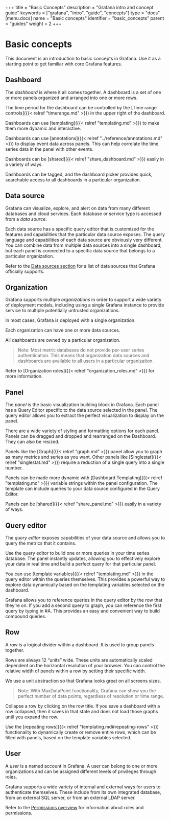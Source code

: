 +++
title = "Basic Concepts"
description = "Grafana intro and concept guide"
keywords = ["grafana", "intro", "guide", "concepts"]
type = "docs"
[menu.docs]
name = "Basic concepts"
identifier = "basic_concepts"
parent = "guides"
weight = 2
+++

# Basic concepts

This document is an introduction to basic concepts in Grafana. Use it as a starting point to get familiar with core Grafana features.

## Dashboard

The *dashboard* is where it all comes together. A dashboard is a set of one or more panels organized and arranged into one or more rows.

The time period for the dashboard can be controlled by the [Time range controls]({{< relref "timerange.md" >}}) in the upper right of the dashboard.

Dashboards can use [templating]({{< relref "templating.md" >}}) to make them more dynamic and interactive.

Dashboards can use [annotations]({{< relref "../reference/annotations.md" >}}) to display event data across panels. This can help correlate the time series data in the panel with other events.

Dashboards can be [shared]({{< relref "share_dashboard.md" >}}) easily in a variety of ways.

Dashboards can be tagged, and the dashboard picker provides quick, searchable access to all dashboards in a particular organization.

## Data source

Grafana can visualize, explore, and alert on data from many different databases and cloud services. Each database or service type is accessed from a *data source*. 

Each data source has a specific query editor that is customized for the features and capabilities that the particular data source exposes. The query language and capabilities of each data source are obviously very different. You can combine data from multiple data sources into a single dashboard, but each panel is connected to a specific data source that belongs to a particular organization.

Refer to the [Data sources section](https://grafana.com/docs/grafana/latest/features/datasources/) for a list of data sources that Grafana officially supports.

## Organization

Grafana supports multiple *organizations* in order to support a wide variety of deployment models, including using a single Grafana instance to provide service to multiple potentially untrusted organizations.

In most cases, Grafana is deployed with a single organization.

Each organization can have one or more data sources.

All dashboards are owned by a particular organization.

 > Note: Most metric databases do not provide per-user series authentication. This means that organization data sources and dashboards are available to all users in a particular organization.

Refer to [Organization roles]({{< relref "organization_roles.md" >}}) for more information.

## Panel

The *panel* is the basic visualization building block in Grafana. Each panel has a Query Editor specific to the data source selected in the panel. The query editor allows you to extract the perfect visualization to display on the panel.

There are a wide variety of styling and formatting options for each panel. Panels can be dragged and dropped and rearranged on the Dashboard. They can also be resized.

Panels like the [Graph]({{< relref "graph.md" >}}) panel allow you to graph as many metrics and series as you want. Other panels like [Singlestat]({{< relref "singlestat.md" >}}) require a reduction of a single query into a single number.

Panels can be made more dynamic with [Dashboard Templating]({{< relref "templating.md" >}}) variable strings within the panel configuration. The template can include queries to your data source configured in the Query Editor.

Panels can be [shared]({{< relref "share_panel.md" >}}) easily in a variety of ways.

## Query editor

The *query editor* exposes capabilities of your data source and allows you to query the metrics that it contains.

Use the query editor to build one or more queries in your time series database. The panel instantly updates, allowing you to effectively explore your data in real time and build a perfect query for that particular panel.

You can use [template variables]({{< relref "templating.md" >}}) in the query editor within the queries themselves. This provides a powerful way to explore data dynamically based on the templating variables selected on the dashboard.

Grafana allows you to reference queries in the query editor by the row that they’re on. If you add a second query to graph, you can reference the first query by typing in #A. This provides an easy and convenient way to build compound queries.

## Row

A *row* is a logical divider within a dashboard. It is used to group panels together.

Rows are always 12 “units” wide. These units are automatically scaled dependent on the horizontal resolution of your browser. You can control the relative width of panels within a row by setting their specific width.

We use a unit abstraction so that Grafana looks great on all screens sizes.

 > Note: With MaxDataPoint functionality, Grafana can show you the perfect number of data points, regardless of resolution or time range.

Collapse a row by clicking on the row title. If you save a dashboard with a row collapsed, then it saves in that state and does not load those graphs until you expand the row.

Use the [repeating rows]({{< relref "templating.md#repeating-rows" >}}) functionality to dynamically create or remove entire rows, which can be filled with panels, based on the template variables selected.

## User

A *user* is a named account in Grafana. A user can belong to one or more organizations and can be assigned different levels of privileges through roles.

Grafana supports a wide variety of internal and external ways for users to authenticate themselves. These include from its own integrated database, from an external SQL server, or from an external LDAP server.

Refer to the [Permissions overview](docs\sources\permissions\overview.md) for information about roles and permissions.

